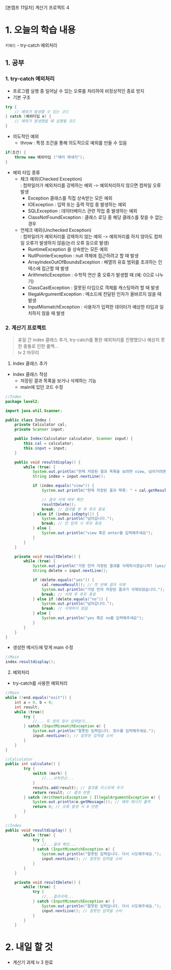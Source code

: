 [본캠프 11일차] 계산기 프로젝트 4

# 1. 오늘의 학습 내용
`키워드` - try-catch 예외처리

## 1. 공부
### 1. try-catch 예외처리
- 프로그램 실행 중 일어날 수 있는 오류를 처리하여 비정상적인 종료 방지
- 기본 구조
```java
try {
    // 예외가 발생할 수 있는 코드
} catch (예외타입 e) {
    // 예외가 발생했을 때 실행될 코드
}
```
- 의도적인 예외
    - throw : 특정 조건을 통해 의도적으로 예외를 만들 수 있음
```java
if(조건) {
    throw new 예외타입 ("에러 메세지");
}
```
- 예외 타입 종류
    - 체크 예외(Checked Exception)  
        : 컴파일러가 예외처리를 강제하는 예외 -> 예외처리하지 않으면 컴파일 오류 발생
        - Exception 클래스를 직접 상속받는 모든 예외
        - IOException : 입력 또는 출력 작업 중 발생하는 예외  
        - SQLException : 데이터베이스 관련 작업 중 발생하는 예외
        - ClassNotFoundException : 클래스 로딩 중 해당 클래스를 찾을 수 없는 경우
    - 언체크 예외(Unchecked Exception)  
        : 컴파일러가 예외처리를 강제하지 않는 예외 -> 예외처리를 하지 않아도 컴파일 오류가 발생하지 않음(논리 오류 등으로 발생)
        - RuntimeException 을 상속받는 모든 예외
        - NullPointerException : null 객체에 접근하려고 할 때 발생
        - ArrayIndexOutOfBoundsException : 배열의 유효 범위를 초과하는 인덱스에 접근할 때 발생
        - ArithmeticException : 수학적 연산 중 오류가 발생할 때 (예: 0으로 나누기)
        - ClassCastException : 잘못된 타입으로 객체를 캐스팅하려 할 때 발생
        - IllegalArgumentException : 메소드에 전달된 인자가 올바르지 않을 때 발생
        - InputMismatchException : 사용자가 입력한 데이터가 예상한 타입과 일치하지 않을 때 발생


### 2. 계산기 프로젝트
> 휴일 간 index 클래스 추가, try-catch를 통한 예외처리를 진행했으나 예상치 못한 충돌로 인한 롤백...  
> lv 2 마무리

1. Index 클래스 추가
- Index 클래스 작성
    - 저장된 결과 목록을 보거나 삭제하는 기능
    - main에 있던 코드 수정
```java
//Index
package level2;

import java.util.Scanner;

public class Index {
    private Calculator cal;
    private Scanner input;

    public Index(Calculator calculator, Scanner input) {
        this.cal = calculator;
        this.input = input;
    }

    public void resultdisplay() {
        while (true) {
            System.out.println("현재 저장된 결과 목록을 보려면 view, 넘어가려면 enter를 눌러주세요.");
            String index = input.nextLine();

            if (index.equals("view")) {
                System.out.println("현재 저장된 결과 목록: " + cal.getResults());

                // 결과 삭제 여부 확인
                resultDelete();
                break; // 결과를 본 후 루프 종료
            } else if (index.isEmpty()) {
                System.out.println("넘어갑니다.");
                break; // 빈 입력 시 루프 종료
            } else {
                System.out.println("view 혹은 enter를 입력해주세요");
            }
        }
    }

    private void resultDelete() {
        while (true) {
            System.out.println("가장 먼저 저장된 결과를 삭제하시겠습니까? (yes/no)");
            String delete = input.nextLine();

            if (delete.equals("yes")) {
                cal.removeResult(); // 첫 번째 결과 삭제
                System.out.println("가장 먼저 저장된 결과가 삭제되었습니다.");
                break; // 삭제 후 루프 종료
            } else if (delete.equals("no")) {
                System.out.println("넘어갑니다.");
                break; // 삭제하지 않음
            } else {
                System.out.println("yes 혹은 no를 입력해주세요");
            }
        }
    }
}

```
- 생성한 메서드에 맞게 main 수정
```java
//Main
index.resultdisplay();
```

2. 예외처리
- try-catch를 사용한 예외처리
```java
//Main
while (!end.equals("exit")) {
    int a = 0, b = 0;
    int result;
    while (true){
        try {
            //... 두 양의 정수 입력받기...
        } catch (InputMismatchException e) {
            System.out.println("잘못된 입력입니다. 정수를 입력해주세요.");
            input.nextLine(); // 잘못된 입력을 소비
        }
    }
}
```
```java
//Calculator
public int calculate() {
        try {
            switch (mark) {
                //...사칙연산...
            }
            results.add(result); // 결과를 리스트에 추가
            return result; // 결과 반환
        } catch (ArithmeticException | IllegalArgumentException e) {
            System.out.println(e.getMessage()); // 예외 메시지 출력
            return 0; // 오류 발생 시 0 반환
        }
    }
```
```java
//Index
public void resultdisplay() {
        while (true) {
            try {
                //...결과 확인...
            } catch (InputMismatchException e) {
                System.out.println("잘못된 입력입니다. 다시 시도해주세요.");
                input.nextLine(); // 잘못된 입력을 소비
            }
        }
    }

    private void resultDelete() {
        while (true) {
            try {
                //...결과삭제...
            } catch (InputMismatchException e) {
                System.out.println("잘못된 입력입니다. 다시 시도해주세요.");
                input.nextLine(); // 잘못된 입력을 소비
            }
        }
    }
```


# 2. 내일 할 것
- 계산기 과제 lv 3 완료

